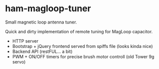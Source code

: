 # ham-magloop-tuner
Small magnetic loop antenna tuner.

Quick and dirty implementation of remote tuning for MagLoop capacitor.

- HTTP server
- Bootstrap + jQuery frontend served from spiffs file (looks kinda nice)
- Backend API (restFUL... a bit)
- PWM + ON/OFF timers for precise brush motor controll (old Tower 9g servo)
